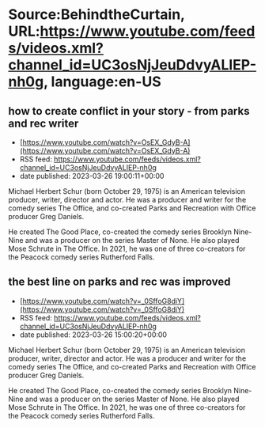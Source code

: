 # Source:BehindtheCurtain, URL:https://www.youtube.com/feeds/videos.xml?channel_id=UC3osNjJeuDdvyALIEP-nh0g, language:en-US

## how to create conflict in your story - from parks and rec writer
 - [https://www.youtube.com/watch?v=OsEX_GdyB-A](https://www.youtube.com/watch?v=OsEX_GdyB-A)
 - RSS feed: https://www.youtube.com/feeds/videos.xml?channel_id=UC3osNjJeuDdvyALIEP-nh0g
 - date published: 2023-03-26 19:00:11+00:00

Michael Herbert Schur (born October 29, 1975) is an American television producer, writer, director and actor. He was a producer and writer for the comedy series The Office, and co-created Parks and Recreation with Office producer Greg Daniels. 

He created The Good Place, co-created the comedy series Brooklyn Nine-Nine and was a producer on the series Master of None. He also played Mose Schrute in The Office. In 2021, he was one of three co-creators for the Peacock comedy series Rutherford Falls.

## the best line on parks and rec was improved
 - [https://www.youtube.com/watch?v=_0SffoG8diY](https://www.youtube.com/watch?v=_0SffoG8diY)
 - RSS feed: https://www.youtube.com/feeds/videos.xml?channel_id=UC3osNjJeuDdvyALIEP-nh0g
 - date published: 2023-03-26 15:00:20+00:00

Michael Herbert Schur (born October 29, 1975) is an American television producer, writer, director and actor. He was a producer and writer for the comedy series The Office, and co-created Parks and Recreation with Office producer Greg Daniels. 

He created The Good Place, co-created the comedy series Brooklyn Nine-Nine and was a producer on the series Master of None. He also played Mose Schrute in The Office. In 2021, he was one of three co-creators for the Peacock comedy series Rutherford Falls.

